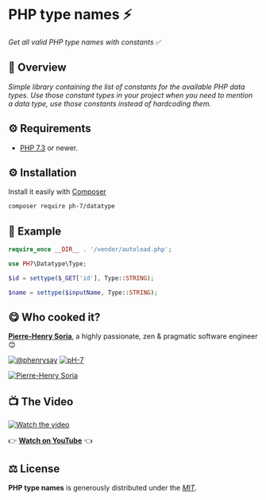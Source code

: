 # PHP type names ⚡️

*Get all valid PHP type names with constants* ✅

## 📄 Overview

*Simple library containing the list of constants for the available PHP data types. Use those constant types in your project when you need to mention a data type, use those constants instead of hardcoding them.*


## ⚙️ Requirements

* [PHP 7.3](https://www.php.net/releases/7_3_0.php) or newer.

## ⚙️ Installation

Install it easily with [Composer](https://getcomposer.org/doc/00-intro.md)

```bash
composer require ph-7/datatype
```

## 🤠 Example

```php
require_once __DIR__ . '/vendor/autoload.php';

use PH7\Datatype\Type;

$id = settype($_GET['id'], Type::STRING);

$name = settype($inputName, Type::STRING);
```


## 😋 Who cooked it?

**[Pierre-Henry Soria](https://ph7.me)**, a highly passionate, zen &amp; pragmatic software engineer 😊

[![@phenrysay][twitter-image]](https://twitter.com/phenrysay) [![pH-7][github-image]](https://github.com/pH-7)

[![Pierre-Henry Soria](https://s.gravatar.com/avatar/a210fe61253c43c869d71eaed0e90149?s=200)](https://ph7.me "Pierre-Henry Soria personal website")


## 📺 The Video

[![Watch the video][video-thumbnail]](https://youtu.be/9v9g722dulE?t=453)

👉 **[Watch on YouTube](https://youtu.be/9v9g722dulE?t=453)** 👈

## ⚖️ License

**PHP type names** is generously distributed under the *[MIT](https://opensource.org/licenses/MIT)*.


<!-- GitHub's Markdown reference links -->
[twitter-image]: https://img.shields.io/badge/Twitter-1DA1F2?style=for-the-badge&logo=twitter&logoColor=white
[github-image]: https://img.shields.io/badge/GitHub-100000?style=for-the-badge&logo=github&logoColor=white
[video-thumbnail]: https://i1.ytimg.com/vi/9v9g722dulE/sddefault.jpg

<!-- Generated by https://github.com/pH-7/cool-readme-generator -->
